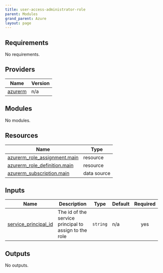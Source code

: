 ```yaml
---
title: user-access-administrator-role
parent: Modules
grand_parent: Azure
layout: page
---
```


<!-- BEGIN_TF_DOCS -->

## Requirements

No requirements.

## Providers

| Name | Version |
|------|---------|
| <a name="provider_azurerm"></a> [azurerm](#provider\_azurerm) | n/a |

## Modules

No modules.

## Resources

| Name | Type |
|------|------|
| [azurerm_role_assignment.main](https://registry.terraform.io/providers/hashicorp/azurerm/latest/docs/resources/role_assignment) | resource |
| [azurerm_role_definition.main](https://registry.terraform.io/providers/hashicorp/azurerm/latest/docs/resources/role_definition) | resource |
| [azurerm_subscription.main](https://registry.terraform.io/providers/hashicorp/azurerm/latest/docs/data-sources/subscription) | data source |

## Inputs

| Name | Description | Type | Default | Required |
|------|-------------|------|---------|:--------:|
| <a name="input_service_principal_id"></a> [service\_principal\_id](#input\_service\_principal\_id) | The id of the service principal to assign to the role | `string` | n/a | yes |

## Outputs

No outputs.

<!-- END_TF_DOCS -->